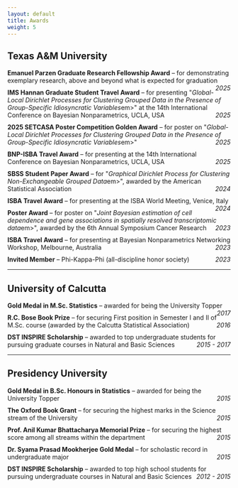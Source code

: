 ```yaml
---
layout: default
title: Awards
weight: 5
---
```


## Texas A&M University

<ul style="list-style-type: none; padding-left: 0;">
  <li style="margin-bottom: 10px;">
    <strong>Emanuel Parzen Graduate Research Fellowship Award</strong> – for demonstrating exemplary research, above and beyond what is expected for graduation <span style="float:right;"><em>2025</em></span>
  </li>
  <li style="margin-bottom: 10px;">
    <strong>IMS Hannan Graduate Student Travel Award</strong> – for presenting "<em>Global-Local Dirichlet Processes for Clustering Grouped Data in the Presence of Group-Specific Idiosyncratic Variables</em>em>" at the 14th International Conference on Bayesian Nonparametrics, UCLA, USA <span style="float:right;"><em>2025</em></span>
  </li>
  <li style="margin-bottom: 10px;">
    <strong>2025 SETCASA Poster Competition Golden Award</strong> – for poster on "<em>Global-Local Dirichlet Processes for Clustering Grouped Data in the Presence of Group-Specific Idiosyncratic Variables</em>em>" <span style="float:right;"><em>2025</em></span>
  </li>
  <li style="margin-bottom: 10px;">
    <strong>BNP-ISBA Travel Award</strong> – for presenting at the 14th International Conference on Bayesian Nonparametrics, UCLA, USA <span style="float:right;"><em>2025</em></span>
  </li>
  <li style="margin-bottom: 10px;">
    <strong>SBSS Student Paper Award</strong> – for "<em>Graphical Dirichlet Process for Clustering Non-Exchangeable Grouped Data</em>em>", awarded by the American Statistical Association <span style="float:right;"><em>2024</em></span>
  </li>
  <li style="margin-bottom: 10px;">
    <strong>ISBA Travel Award</strong> – for presenting at the ISBA World Meeting, Venice, Italy <span style="float:right;"><em>2024</em></span>
  </li>
  <li style="margin-bottom: 10px;">
    <strong>Poster Award</strong> – for poster on "<em>Joint Bayesian estimation of cell dependence and gene associations in spatially resolved transcriptomic data</em>em>", awarded by the 6th Annual Symposium Cancer Research <span style="float:right;"><em>2023</em></span>
  </li>
  <li style="margin-bottom: 10px;">
    <strong>ISBA Travel Award</strong> – for presenting at Bayesian Nonparametrics Networking Workshop, Melbourne, Australia <span style="float:right;"><em>2023</em></span>
  </li>
  <li style="margin-bottom: 10px;">
    <strong>Invited Member</strong> – Phi-Kappa-Phi (all-discipline honor society) <span style="float:right;"><em>2023</em></span>
  </li>
</ul>

---

## University of Calcutta

<ul style="list-style-type: none; padding-left: 0;">
  <li style="margin-bottom: 10px;">
    <strong>Gold Medal in M.Sc. Statistics</strong> – awarded for being the University Topper <span style="float:right;"><em>2017</em></span>
  </li>
  <li style="margin-bottom: 10px;">
    <strong>R.C. Bose Book Prize</strong> – for securing First position in Semester I and II of M.Sc. course (awarded by the Calcutta Statistical Association) <span style="float:right;"><em>2016</em></span>
  </li>
  <li style="margin-bottom: 10px;">
    <strong>DST INSPIRE Scholarship</strong> – awarded to top undergraduate students for pursuing graduate courses in Natural and Basic Sciences <span style="float:right;"><em>2015 - 2017</em></span>
  </li>
</ul>

---

## Presidency University

<ul style="list-style-type: none; padding-left: 0;">
  <li style="margin-bottom: 10px;">
    <strong>Gold Medal in B.Sc. Honours in Statistics</strong> – awarded for being the University Topper<span style="float:right;"><em>2015</em></span>
  </li>
  <li style="margin-bottom: 10px;">
    <strong>The Oxford Book Grant</strong> – for securing the highest marks in the Science stream of the University <span style="float:right;"><em>2015</em></span>
  </li>
  <li style="margin-bottom: 10px;">
    <strong>Prof. Anil Kumar Bhattacharya Memorial Prize</strong> – for securing the highest score among all streams within the department<span style="float:right;"><em>2015</em></span>
  </li>
  <li style="margin-bottom: 10px;">
    <strong>Dr. Syama Prasad Mookherjee Gold Medal</strong> – for scholastic record in undergraduate major<span style="float:right;"><em>2015</em></span>
  </li>
  <li style="margin-bottom: 10px;">
    <strong>DST INSPIRE Scholarship</strong> – awarded to top high school students for pursuing undergraduate courses in Natural and Basic Sciences <span style="float:right;"><em>2012 - 2015</em></span>
  </li>
</ul>
